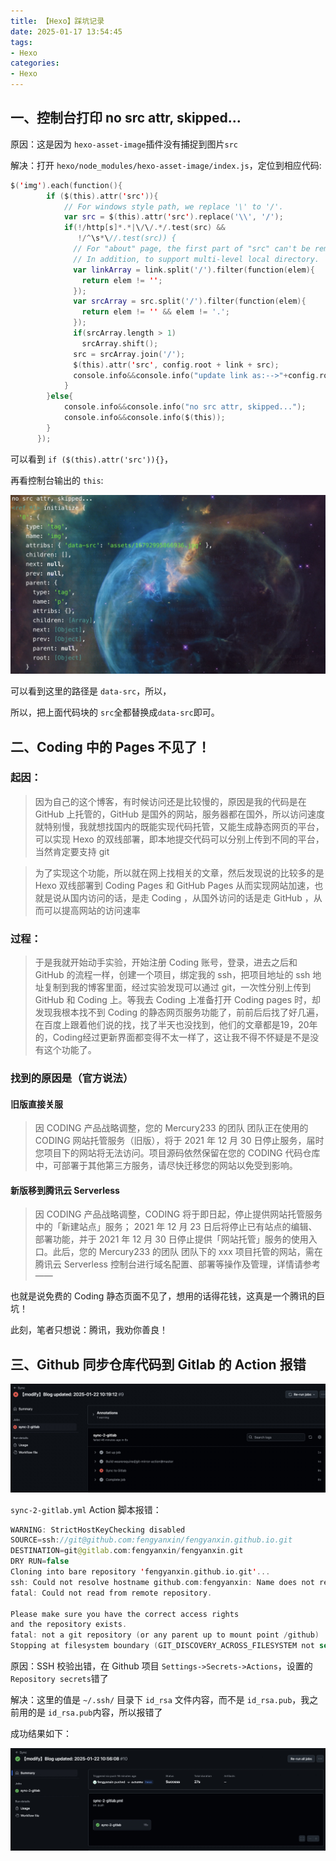```yaml
---
title: 【Hexo】踩坑记录
date: 2025-01-17 13:54:45
tags:
- Hexo
categories:
- Hexo
---
```


## 一、控制台打印 no src attr, skipped...

原因：这是因为 `hexo-asset-image`插件没有捕捉到图片`src`

解决：打开 `hexo/node_modules/hexo-asset-image/index.js`，定位到相应代码:

<!-- more -->

``` swift
$('img').each(function(){
        if ($(this).attr('src')){
            // For windows style path, we replace '\' to '/'.
            var src = $(this).attr('src').replace('\\', '/');
            if(!/http[s]*.*|\/\/.*/.test(src) &&
               !/^\s*\//.test(src)) {
              // For "about" page, the first part of "src" can't be removed.
              // In addition, to support multi-level local directory.
              var linkArray = link.split('/').filter(function(elem){
                return elem != '';
              });
              var srcArray = src.split('/').filter(function(elem){
                return elem != '' && elem != '.';
              });
              if(srcArray.length > 1)
                srcArray.shift();
              src = srcArray.join('/');
              $(this).attr('src', config.root + link + src);
              console.info&&console.info("update link as:-->"+config.root + link + src);
            }
        }else{
            console.info&&console.info("no src attr, skipped...");
            console.info&&console.info($(this));
        }
      });
```

可以看到 `if ($(this).attr('src')){}`，

再看控制台输出的 `this`:

![](assets/17370984380125.jpg)

可以看到这里的路径是 `data-src`，所以，

所以，把上面代码块的 `src`全都替换成`data-src`即可。

## 二、Coding 中的 Pages 不见了！

### 起因：

> 因为自己的这个博客，有时候访问还是比较慢的，原因是我的代码是在 GitHub 上托管的，GitHub 是国外的网站，服务器都在国外，所以访问速度就特别慢，我就想找国内的既能实现代码托管，又能生成静态网页的平台，可以实现 Hexo 的双线部署，即本地提交代码可以分别上传到不同的平台，当然肯定要支持 git

> 为了实现这个功能，所以就在网上找相关的文章，然后发现说的比较多的是 Hexo 双线部署到 Coding Pages 和 GitHub Pages 从而实现网站加速，也就是说从国内访问的话，是走 Coding ，从国外访问的话是走 GitHub ，从而可以提高网站的访问速率

### 过程：

> 于是我就开始动手实验，开始注册 Coding 账号，登录，进去之后和 GitHub 的流程一样，创建一个项目，绑定我的 ssh，把项目地址的 ssh 地址复制到我的博客里面，经过实验发现可以通过 git，一次性分别上传到 GitHub 和 Coding 上。等我去 Coding 上准备打开 Coding pages 时，却发现我根本找不到 Coding 的静态网页服务功能了，前前后后找了好几遍，在百度上跟着他们说的找，找了半天也没找到，他们的文章都是19，20年的，Coding经过更新界面都变得不太一样了，这让我不得不怀疑是不是没有这个功能了。

### 找到的原因是（官方说法）

#### 旧版直接关服

> 因 CODING 产品战略调整，您的 Mercury233 的团队 团队正在使用的 CODING 网站托管服务（旧版），将于 2021 年 12 月 30 日停止服务，届时您项目下的网站将无法访问。项目源码依然保留在您的 CODING 代码仓库中，可部署于其他第三方服务，请尽快迁移您的网站以免受到影响。

#### 新版移到腾讯云 Serverless

> 因 CODING 产品战略调整，CODING 将于即日起，停止提供网站托管服务中的「新建站点」服务； 2021 年 12 月 23 日后将停止已有站点的编辑、部署功能，并于 2021 年 12 月 30 日停止提供「网站托管」服务的使用入口。此后，您的 Mercury233 的团队 团队下的 xxx 项目托管的网站，需在腾讯云 Serverless 控制台进行域名配置、部署等操作及管理，详情请参考——
> 

也就是说免费的 Coding 静态页面不见了，想用的话得花钱，这真是一个腾讯的巨坑！

此刻，笔者只想说：腾讯，我劝你善良！

## 三、Github 同步仓库代码到 Gitlab 的 Action 报错

![](assets/17375152368458.jpg)

`sync-2-gitlab.yml` Action 脚本报错：

``` swift
WARNING: StrictHostKeyChecking disabled
SOURCE=ssh://git@github.com:fengyanxin/fengyanxin.github.io.git
DESTINATION=git@gitlab.com:fengyanxin/fengyanxin.git
DRY RUN=false
Cloning into bare repository 'fengyanxin.github.io.git'...
ssh: Could not resolve hostname github.com:fengyanxin: Name does not resolve
fatal: Could not read from remote repository.

Please make sure you have the correct access rights
and the repository exists.
fatal: not a git repository (or any parent up to mount point /github)
Stopping at filesystem boundary (GIT_DISCOVERY_ACROSS_FILESYSTEM not set).
```

原因：SSH 校验出错，在 Github 项目
`Settings->Secrets->Actions`，设置的 `Repository secrets`错了

解决：这里的值是 `~/.ssh/` 目录下 `id_rsa` 文件内容，而不是 `id_rsa.pub`，我之前用的是 `id_rsa.pub`内容，所以报错了

成功结果如下：

![](assets/17375156102164.jpg)
